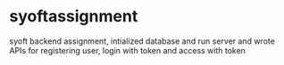 # syoftassignment
syoft backend assignment, intialized database and run  server and wrote APIs for registering user, login with token and access with token
